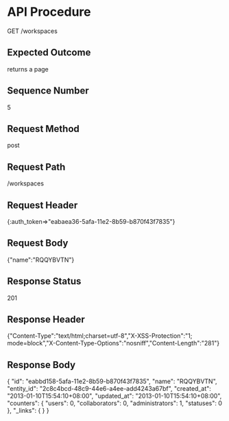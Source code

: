 # API Procedure
GET /workspaces
## Expected Outcome
returns a page
## Sequence Number
5
## Request Method
post
## Request Path
/workspaces
## Request Header
{:auth_token=>"eabaea36-5afa-11e2-8b59-b870f43f7835"}
## Request Body
{"name":"RQQYBVTN"}

## Response Status
201
## Response Header
{"Content-Type":"text/html;charset=utf-8","X-XSS-Protection":"1; mode=block","X-Content-Type-Options":"nosniff","Content-Length":"281"}

## Response Body
{
  "id": "eabbd158-5afa-11e2-8b59-b870f43f7835",
  "name": "RQQYBVTN",
  "entity_id": "2c8c4bcd-48c9-44e6-a4ee-add4243a67bf",
  "created_at": "2013-01-10T15:54:10+08:00",
  "updated_at": "2013-01-10T15:54:10+08:00",
  "counters": {
    "users": 0,
    "collaborators": 0,
    "administrators": 1,
    "statuses": 0
  },
  "_links": {
  }
}
